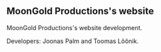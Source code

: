 ## MoonGold Productions's website

MoonGold Productions's website development.

Developers: Joonas Palm and Toomas Lõõnik.
